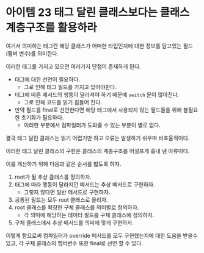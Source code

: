 # 아이템 23 태그 달린 클래스보다는 클래스 계층구조를 활용하라

여기서 의미하는 태그란 해당 클래스가 어떠한 타입인지에 대한 정보를 담고있는 필드(멤버 변수)를 의미한다.  

이러한 태그를 가지고 있으면 여러가지 단점이 존재하게 된다.

- 태그에 대한 선언이 필요하다.
  - 그로 인해 태그 필드를 가지고 있어야한다.
- 태그에 따른 메서드의 행동이 달라져야 하기 때문에 `switch` 문이 많아진다.
  - 그로 인해 코드를 읽기 힘들어 진다.
- 만약 필드를 final로 선언한다면 해당 태그에서 사용되지 않는 필드들을 위해 불필요한 초기화가 필요하다.
  - 이러한 부분에서 컴파일러가 도와줄 수 있는 부분이 별로 없다.

결국 태그 달린 클래스는 읽기 어렵기만 하고 오류는 발생하기 쉬우며 비효율적이다.

이러한 태그 달린 클래스의 구현은 클래스의 계층구조를 어설프게 흉내 낸 아류이다.

이를 개선하기 위해 다음과 같은 순서를 밟도록 하자.

1. root가 될 추상 클래스를 정의하자.
2. 태그에 따라 행동이 달라지던 메서드는 추상 메서드로 구현하자.
   - 그렇지 않다면 일반 메서드로 구현하자.
3. 공통된 필드는 모두 root 클래스로 올리자.
4. root 클래스를 확장한 구체 클래스를 의미별로 정의하자.
   - 각 의미에 해당하는 데이터 필드를 구체 클래스에 정의하자.
5. 구체 클래스에서 추상 메서드를 의미에 맞게 구현하자.

이렇게 함으로써 컴파일러가 override 메서드를 모두 구현했는지에 대한 도움을 받을수 있고, 각 구체 클래스의 멤버변수 또한 final로 선언 할 수 있다.  

